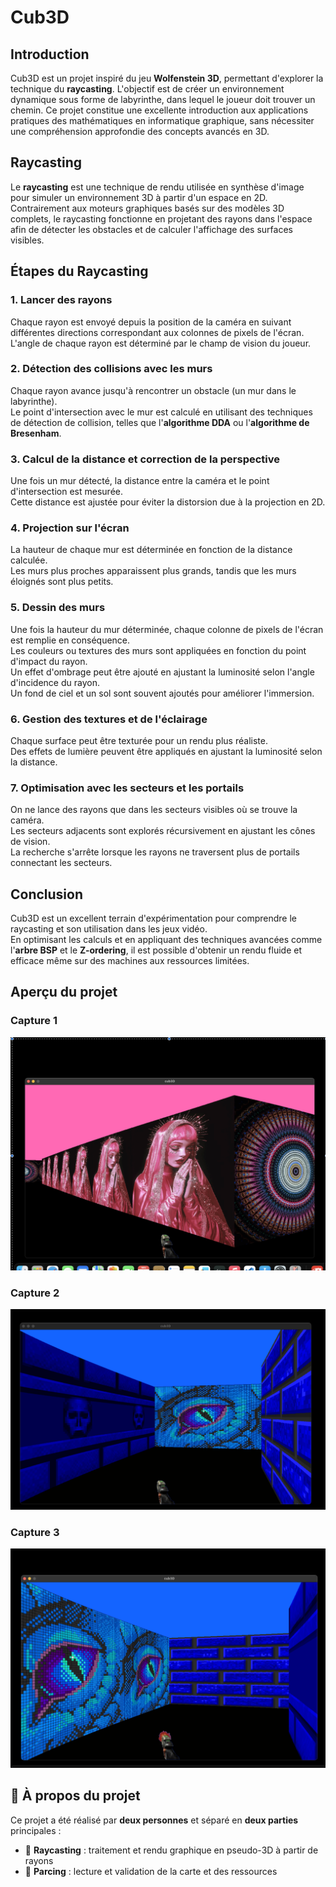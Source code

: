 # Cub3D

## Introduction

Cub3D est un projet inspiré du jeu **Wolfenstein 3D**, permettant d'explorer la technique du **raycasting**. L'objectif est de créer un environnement dynamique sous forme de labyrinthe, dans lequel le joueur doit trouver un chemin. Ce projet constitue une excellente introduction aux applications pratiques des mathématiques en informatique graphique, sans nécessiter une compréhension approfondie des concepts avancés en 3D.

## Raycasting

Le **raycasting** est une technique de rendu utilisée en synthèse d'image pour simuler un environnement 3D à partir d'un espace en 2D. Contrairement aux moteurs graphiques basés sur des modèles 3D complets, le raycasting fonctionne en projetant des rayons dans l'espace afin de détecter les obstacles et de calculer l'affichage des surfaces visibles.

## Étapes du Raycasting

### 1. Lancer des rayons
Chaque rayon est envoyé depuis la position de la caméra en suivant différentes directions correspondant aux colonnes de pixels de l'écran.  
L'angle de chaque rayon est déterminé par le champ de vision du joueur.

### 2. Détection des collisions avec les murs
Chaque rayon avance jusqu'à rencontrer un obstacle (un mur dans le labyrinthe).  
Le point d'intersection avec le mur est calculé en utilisant des techniques de détection de collision, telles que l'**algorithme DDA** ou l'**algorithme de Bresenham**.

### 3. Calcul de la distance et correction de la perspective
Une fois un mur détecté, la distance entre la caméra et le point d'intersection est mesurée.  
Cette distance est ajustée pour éviter la distorsion due à la projection en 2D.

### 4. Projection sur l'écran
La hauteur de chaque mur est déterminée en fonction de la distance calculée.  
Les murs plus proches apparaissent plus grands, tandis que les murs éloignés sont plus petits.

### 5. Dessin des murs
Une fois la hauteur du mur déterminée, chaque colonne de pixels de l'écran est remplie en conséquence.  
Les couleurs ou textures des murs sont appliquées en fonction du point d'impact du rayon.  
Un effet d'ombrage peut être ajouté en ajustant la luminosité selon l'angle d'incidence du rayon.  
Un fond de ciel et un sol sont souvent ajoutés pour améliorer l'immersion.

### 6. Gestion des textures et de l'éclairage
Chaque surface peut être texturée pour un rendu plus réaliste.  
Des effets de lumière peuvent être appliqués en ajustant la luminosité selon la distance.

### 7. Optimisation avec les secteurs et les portails
On ne lance des rayons que dans les secteurs visibles où se trouve la caméra.  
Les secteurs adjacents sont explorés récursivement en ajustant les cônes de vision.  
La recherche s'arrête lorsque les rayons ne traversent plus de portails connectant les secteurs.

## Conclusion

Cub3D est un excellent terrain d'expérimentation pour comprendre le raycasting et son utilisation dans les jeux vidéo.  
En optimisant les calculs et en appliquant des techniques avancées comme l'**arbre BSP** et le **Z-ordering**, il est possible d'obtenir un rendu fluide et efficace même sur des machines aux ressources limitées.


## Aperçu du projet

### Capture 1
![Capture 1](images/Cub3dpic.png)

### Capture 2
![Capture 2](images/Cub3dpic2.png)

### Capture 3
![Capture 3](images/Cub3dpic3.png)

## 📌 À propos du projet

Ce projet a été réalisé par **deux personnes** et séparé en **deux parties** principales :
- 🎯 **Raycasting** : traitement et rendu graphique en pseudo-3D à partir de rayons
- 🧱 **Parcing** : lecture et validation de la carte et des ressources
